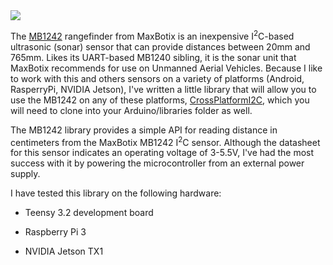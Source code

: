 <img src="mb1242.jpg">

The [MB1242](http://www.maxbotix.com/Ultrasonic_Sensors/MB1242.htm) 
rangefinder from MaxBotix is an inexpensive I<sup>2</sup>C-based ultrasonic (sonar) sensor that can provide
distances between 20mm and 765mm.  Likes its UART-based MB1240 sibling, it is the sonar unit that MaxBotix
recommends for use on Unmanned Aerial Vehicles.  Because I like to work with
this and others sensors on a variety of platforms (Android, RasperryPi, NVIDIA Jetson), I've written
a little library that will allow you to use the MB1242 on any of these
platforms, [CrossPlatformI2C](https://github.com/simondlevy/CrossPlatformI2C), which you will need to clone into
your Arduino/libraries folder as well.

The MB1242 library provides a simple API for reading distance in centimeters
from the MaxBotix MB1242 I<sup>2</sup>C sensor.  Although the datasheet for this sensor
indicates an operating voltage of 3-5.5V, I've had the most success with it by powering the
microcontroller from an external power supply.

I have tested this library on the following hardware:

* Teensy 3.2 development board

* Raspberry Pi 3

* NVIDIA Jetson TX1


